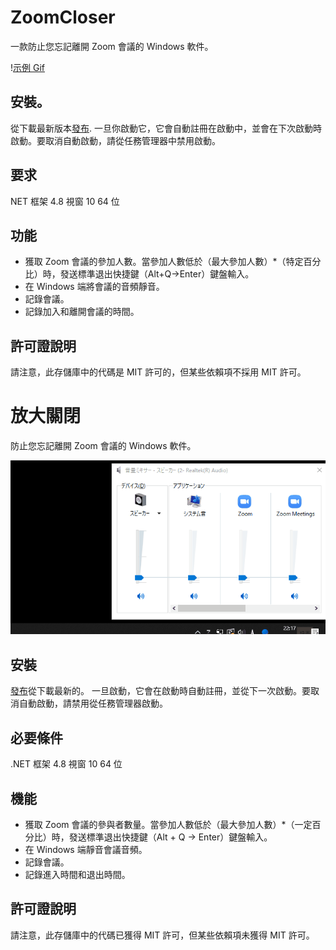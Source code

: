 # ZoomCloser

一款防止您忘記離開 Zoom 會議的 Windows 軟件。

\![示例 Gif](https://github.com/34j/ZoomCloser/blob/master/ExampleFast.gif)

## 安裝。

從下載最新版本[發布](https://github.com/34j/ZoomCloser/releases).
一旦你啟動它，它會自動註冊在啟動中，並會在下次啟動時啟動。要取消自動啟動，請從任務管理器中禁用啟動。

## 要求

NET 框架 4.8
視窗 10 64 位

## 功能

-   獲取 Zoom 會議的參加人數。當參加人數低於（最大參加人數）\*（特定百分比）時，發送標準退出快捷鍵（Alt+Q→Enter）鍵盤輸入。
-   在 Windows 端將會議的音頻靜音。
-   記錄會議。
-   記錄加入和離開會議的時間。

## 許可證說明

請注意，此存儲庫中的代碼是 MIT 許可的，但某些依賴項不採用 MIT 許可。

# 放大關閉

防止您忘記離開 Zoom 會議的 Windows 軟件。

![Sample Gif](https://github.com/34j/ZoomCloser/blob/master/ExampleFast.gif)

## 安裝

[發布](https://github.com/34j/ZoomCloser/releases)從下載最新的。
一旦啟動，它會在啟動時自動註冊，並從下一次啟動。要取消自動啟動，請禁用從任務管理器啟動。

## 必要條件

.NET 框架 4.8
視窗 10 64 位

## 機能

-   獲取 Zoom 會議的參與者數量。當參加人數低於（最大參加人數）\*（一定百分比）時，發送標準退出快捷鍵（Alt + Q → Enter）鍵盤輸入。
-   在 Windows 端靜音會議音頻。
-   記錄會議。
-   記錄進入時間和退出時間。

## 許可證說明

請注意，此存儲庫中的代碼已獲得 MIT 許可，但某些依賴項未獲得 MIT 許可。
